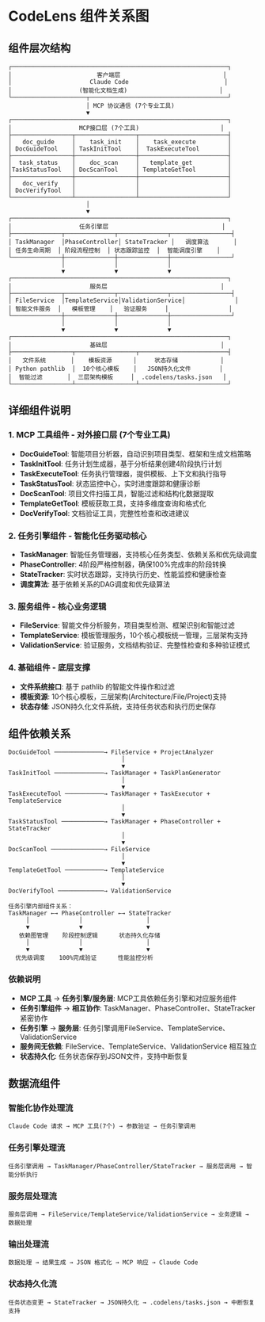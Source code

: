 
# CodeLens 组件关系图

## 组件层次结构

```
┌─────────────────────────────────────────────────────────────┐
│                        客户端层                             │
│                      Claude Code                           │
│                   (智能化文档生成)                          │
└─────────────────────┬───────────────────────────────────────┘
                      │ MCP 协议通信 (7个专业工具)
                      ▼
┌─────────────────────────────────────────────────────────────┐
│                   MCP接口层 (7个工具)                       │
├─────────────────┬─────────────────┬─────────────────────────┤
│   doc_guide     │    task_init    │    task_execute         │
│ DocGuideTool    │ TaskInitTool    │  TaskExecuteTool        │
├─────────────────┼─────────────────┼─────────────────────────┤
│  task_status    │    doc_scan     │   template_get          │
│TaskStatusTool   │ DocScanTool     │ TemplateGetTool         │
├─────────────────┼─────────────────┼─────────────────────────┤
│   doc_verify    │                 │                         │
│ DocVerifyTool   │                 │                         │
└─────────────────┴─────────────────┴─────────────────────────┘
                      │
                      ▼
┌─────────────────────────────────────────────────────────────┐
│                   任务引擎层                                │
├──────────────┬──────────────┬──────────────┬─────────────────┤
│ TaskManager  │PhaseController│ StateTracker │   调度算法       │
│ 任务生命周期  │ 阶段流程控制  │ 状态跟踪监控  │  智能调度引擎    │
└──────────────┼──────────────┼──────────────┼─────────────────┘
               │              │              │
               ▼              ▼              ▼
┌─────────────────────────────────────────────────────────────┐
│                      服务层                                │
├──────────────┬──────────────┬──────────────┬─────────────────┤
│ FileService  │TemplateService│ValidationService│              │
│ 智能文件服务  │   模板管理    │   验证服务     │                 │
└──────────────┼──────────────┼──────────────┼─────────────────┘
               │              │              │
               ▼              ▼              ▼
┌─────────────────────────────────────────────────────────────┐
│                      基础层                                │
├─────────────────┬─────────────────┬─────────────────────────┤
│   文件系统       │    模板资源      │     状态存储            │
│ Python pathlib  │  10个核心模板    │   JSON持久化文件        │
│  智能过滤       │  三层架构模板     │  .codelens/tasks.json   │
└─────────────────┴─────────────────┴─────────────────────────┘
```

## 详细组件说明

### 1. **MCP 工具组件** - 对外接口层 (7个专业工具)
- **DocGuideTool**: 智能项目分析器，自动识别项目类型、框架和生成文档策略
- **TaskInitTool**: 任务计划生成器，基于分析结果创建4阶段执行计划
- **TaskExecuteTool**: 任务执行管理器，提供模板、上下文和执行指导
- **TaskStatusTool**: 状态监控中心，实时进度跟踪和健康诊断
- **DocScanTool**: 项目文件扫描工具，智能过滤和结构化数据提取
- **TemplateGetTool**: 模板获取工具，支持多维度查询和格式化
- **DocVerifyTool**: 文档验证工具，完整性检查和改进建议

### 2. **任务引擎组件** - 智能化任务驱动核心
- **TaskManager**: 智能任务管理器，支持核心任务类型、依赖关系和优先级调度
- **PhaseController**: 4阶段严格控制器，确保100%完成率的阶段转换
- **StateTracker**: 实时状态跟踪，支持执行历史、性能监控和健康检查
- **调度算法**: 基于依赖关系的DAG调度和优先级算法

### 3. **服务组件** - 核心业务逻辑
- **FileService**: 智能文件分析服务，项目类型检测、框架识别和智能过滤
- **TemplateService**: 模板管理服务，10个核心模板统一管理，三层架构支持
- **ValidationService**: 验证服务，文档结构验证、完整性检查和多种验证模式

### 4. **基础组件** - 底层支撑
- **文件系统接口**: 基于 pathlib 的智能文件操作和过滤
- **模板资源**: 10个核心模板，三层架构(Architecture/File/Project)支持
- **状态存储**: JSON持久化文件系统，支持任务状态和执行历史保存

## 组件依赖关系

```
DocGuideTool ──────────────→ FileService + ProjectAnalyzer
                                │
                                ▼
TaskInitTool ──────────────→ TaskManager + TaskPlanGenerator
                                │
                                ▼
TaskExecuteTool ───────────→ TaskManager + TaskExecutor + TemplateService
                                │
                                ▼
TaskStatusTool ────────────→ TaskManager + PhaseController + StateTracker
                                │
                                ▼
DocScanTool ───────────────→ FileService
                                │
                                ▼
TemplateGetTool ───────────→ TemplateService
                                │
                                ▼
DocVerifyTool ─────────────→ ValidationService

任务引擎内部组件关系：
TaskManager ←→ PhaseController ←→ StateTracker
     │              │                  │
     ▼              ▼                  ▼
   依赖图管理    阶段控制逻辑      状态持久化存储
     │              │                  │
     ▼              ▼                  ▼
  优先级调度    100%完成验证      性能监控分析
```

### 依赖说明
- **MCP 工具** → **任务引擎/服务层**: MCP工具依赖任务引擎和对应服务组件
- **任务引擎组件** → **相互协作**: TaskManager、PhaseController、StateTracker紧密协作
- **任务引擎** → **服务层**: 任务引擎调用FileService、TemplateService、ValidationService
- **服务间无依赖**: FileService、TemplateService、ValidationService 相互独立
- **状态持久化**: 任务状态保存到JSON文件，支持中断恢复

## 数据流组件

### 智能化协作处理流
```
Claude Code 请求 → MCP 工具(7个) → 参数验证 → 任务引擎调用
```

### 任务引擎处理流  
```
任务引擎调用 → TaskManager/PhaseController/StateTracker → 服务层调用 → 智能分析执行
```

### 服务层处理流
```
服务层调用 → FileService/TemplateService/ValidationService → 业务逻辑 → 数据处理
```

### 输出处理流
```
数据处理 → 结果生成 → JSON 格式化 → MCP 响应 → Claude Code
```

### 状态持久化流
```
任务状态变更 → StateTracker → JSON持久化 → .codelens/tasks.json → 中断恢复支持
```
